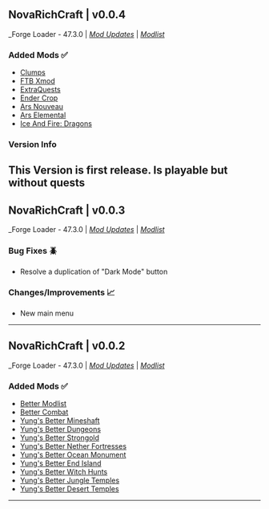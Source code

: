 ## NovaRichCraft | v0.0.4

_Forge Loader - 47.3.0 | _[Mod Updates](https://github.com/NovaRichCraftStudios/NovaRichCraft-Mod/blob/main/modupdate.md)_ | _[Modlist](https://github.com/NovaRichCraftStudios/NovaRichCraft-Mod/blob/main/modlist.md)_

### Added Mods ✅

* [Clumps](https://www.curseforge.com/minecraft/mc-mods/clumps)
* [FTB Xmod](https://www.curseforge.com/minecraft/mc-mods/ftb-xmod-compat)
* [ExtraQuests](https://www.curseforge.com/minecraft/mc-mods/extraquests)
* [Ender Crop](https://www.curseforge.com/minecraft/mc-mods/ender-crop)
* [Ars Nouveau](https://www.curseforge.com/minecraft/mc-mods/ars-nouveau)
* [Ars Elemental](https://www.curseforge.com/minecraft/mc-mods/ars-elemental)
* [Ice And Fire: Dragons](https://www.curseforge.com/minecraft/mc-mods/ice-and-fire-dragons)

### Version Info
This Version is first release. Is playable but without quests 
---

## NovaRichCraft | v0.0.3

_Forge Loader - 47.3.0 | _[Mod Updates](https://github.com/NovaRichCraftStudios/NovaRichCraft-Mod/blob/main/modupdate.md)_ | _[Modlist](https://github.com/NovaRichCraftStudios/NovaRichCraft-Mod/blob/main/modlist.md)_

### Bug Fixes 🪲
* Resolve a duplication of "Dark Mode" button

### Changes/Improvements 📈
* New main menu
---
## NovaRichCraft | v0.0.2

_Forge Loader - 47.3.0 | _[Mod Updates](https://github.com/NovaRichCraftStudios/NovaRichCraft-Mod/blob/main/modupdate.md)_ | _[Modlist](https://github.com/NovaRichCraftStudios/NovaRichCraft-Mod/blob/main/modlist.md)_

### Added Mods ✅

* [Better Modlist](https://www.curseforge.com/minecraft/mc-mods/better-modlist-neoforge)
* [Better Combat ](https://www.curseforge.com/minecraft/mc-mods/better-combat-by-daedelus)
* [Yung's Better Mineshaft](https://www.curseforge.com/minecraft/mc-mods/yungs-better-mineshafts-forge)
* [Yung's Better Dungeons](https://www.curseforge.com/minecraft/mc-mods/yungs-better-dungeons)
* [Yung's Better Strongold](https://www.curseforge.com/minecraft/mc-mods/yungs-better-strongholds)
* [Yung's Better Nether Fortresses](https://www.curseforge.com/minecraft/mc-mods/yungs-better-nether-fortresses)
* [Yung's Better Ocean Monument](https://www.curseforge.com/minecraft/mc-mods/yungs-better-ocean-monuments)
* [Yung's Better End Island](https://www.curseforge.com/minecraft/mc-mods/yungs-better-end-island)
* [Yung's Better Witch Hunts](https://www.curseforge.com/minecraft/mc-mods/yungs-better-witch-huts)
* [Yung's Better Jungle Temples ](https://www.curseforge.com/minecraft/mc-mods/yungs-better-jungle-temples)
* [Yung's Better Desert Temples](https://www.curseforge.com/minecraft/mc-mods/yungs-better-desert-temples)
  
---

